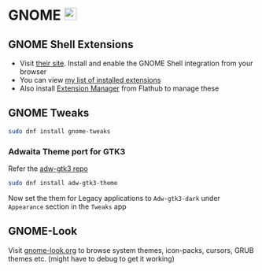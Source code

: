# GNOME <img alt="GNOME" src='https://upload.wikimedia.org/wikipedia/commons/thumb/3/39/Gnomelogo-footprint.svg/833px-Gnomelogo-footprint.svg.png' height="25">

## GNOME Shell Extensions

- Visit [their site](https://extensions.gnome.org/). Install and enable the GNOME Shell integration from your browser
- You can view [my list of installed extensions](https://github.com/datkumar/Configs/blob/main/config-files/gnome-shell-extensions.txt)
- Also install [Extension Manager](https://flathub.org/apps/com.mattjakeman.ExtensionManager) from Flathub to manage these

## GNOME Tweaks

```sh
sudo dnf install gnome-tweaks
```

### Adwaita Theme port for GTK3

Refer the [adw-gtk3 repo](https://github.com/lassekongo83/adw-gtk3)

```sh
sudo dnf install adw-gtk3-theme
```

Now set the them for Legacy applications to `Adw-gtk3-dark` under `Appearance` section in the `Tweaks` app

## GNOME-Look

Visit [gnome-look.org](https://www.gnome-look.org/browse/) to browse system themes, icon-packs, cursors, GRUB themes etc. (might have to debug to get it working)
